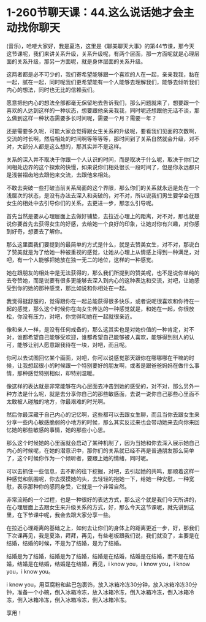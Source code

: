 # 1-260节聊天课：44.这么说话她才会主动找你聊天

(音乐)，哈喽大家好，我是夏洛，这里是《聊美聊天大事》的第44节课，那今天这节课呢，我们来讲关系升级，关系升级呢，有两个层面，那一方面呢就是心理层面的关系升级，那另一方面呢，就是身体层面的关系升级。

这两者都是必不可少的，我们寄希望能够跟一个喜欢的人在一起，亲亲我我，黏在一起，腻在一起，同时呢我们更希望能有一个人能够去理解我们，能够去倾听我们内心的想法，同时也无比的信赖我们。

愿意把他内心的想法全部都毫无保留地去告诉我们，那么问题就来了，想要跟一个喜欢的人达到这样的一种状态，想要跟他亲亲我我，同时呢还想跟他无话不谈，那么做到这样一种状态需要多长时间呢，需要一个月？需要一年？

还是需要多久呢，可能大家会觉得跟女生关系的升级呢，要看我们见面的次数啊，交流的时长啊，然后相处的时间啊等等等等，那时间到了关系自然就会升级，对不对，大部分人都是这么想的，那其实并不是这样。

关系的深入并不取决于你跟一个人认识的时间，而是取决于什么呢，取决于你们之间相处边界的这个探索的快慢，如果说你们相处很长一段时间了，但是你永远都只是浅尝褶齿地去跟他来交流，去跟他来相处。

不敢去突破一些打破当前关系局面的这个界限，那么你们的关系就永远是处在一个浅层次的状态，是没有办法去深入和突破的，对不对，所以说我们男生要学会在跟女生的相处中去引导你们的关系，去更进一步，那怎么引导呢。

首先当然是要从心理层面上去做好铺垫，去拉近心理上的距离，对不对，那也就是说你要首先去获得女生的好感，去给她一个良好的印象，让她对你有兴趣，对你感到好奇，想要去了解你。

那么这里面我们要提到的最简单的方式是什么，就是去赞美女生，对不对，那说白了赞美就是为了给她一种被重视的感觉，让她从心理上从情感上得到一种满足，对吧，有一个人能够把她放在独一无二的地位，这样的一种感觉。

她在跟朋友的相处中是无法获得的，那么我们所提到的赞美呢，也不是说你单纯的去夸赞她，而是说要有很多更能够去深入到内心的这种表达和交流，对吧，让她感受到你的她的那种感觉，那比如说和你相处在一起。

我觉得挺舒服的，觉得跟你在一起总能获得很多快乐，或者说呢很喜欢和你待在一起的感觉，那么这个时候你在向女生传达的一种感觉就是，和她在一起，你很放松，你没有压力，对吧，你觉得和她在一起就很亲近。

像和亲人一样，是没有任何戒备的，那么这其实也是对她价值的一种肯定，对不对，谁都希望自己能够受欢迎，谁都希望自己能够被人喜欢，能够得到别人的认可，能够让别人愿意跟我待在一块，对吧，而且呢。

你可以去试图回忆某个画面，对吧，你可以说感觉那天跟你在哪哪哪在干嘛的时候，让我想起很小的时候跟一个特别要好的朋友啊，或者是跟爸爸妈妈在做什么事情，那种感觉特别相似，却特别温暖。

像这样的表达就是非常能够在内心层面去冲击到她的感受的，对不对，那么另外一种方法是什么呢，就是去分享你自己的那些敏感面，去说一说你自己那些心里面不太敢被人碰触的地方，你最艰难的时光啊。

然后你最深藏于自己内心的记忆啊，这些都可以去跟女生聊，而且当你去跟女生来分享一些内心敏感脆弱的小地方的时候，那么其实反过来也会带动她来去向你来回忆她的那些敏感的事情，她的那些小心思。

那么这个时候她的心里面就会启动了某种机制了，因为当她和你去深入展示她自己内心的时候呢，在她的潜意识中，那你们的关系就已经不再是普通朋友那么简单了，这个时候你作为一个倾听者，要跟上她的情绪，同时呢。

可以去抓住一些信息，去不断的往下挖掘，对吧，去引起她的共鸣，那顺着这样一种感觉和氛围呢，你去摸摸她的头，去轻轻的抱她一下，给她一种安慰，一种宽慰，表示那种你的感同身受，它就是一个非常自然。

非常流畅的一个过程，也是一种很好的表达方式，那么这个就是我们今天所讲的，在心理层面上去跟女生来升级关系的方式，好，那么今天这节课呢，就先讲到这里，在下节课中呢，我会去跟大家分享一些。

在拉近心理距离的基础之上，如何去让你们的身体上的距离更近一步，好，那我们下次课再见，我是夏洛，拜拜，再见，有些老板跟我们说，我们就没了，主要是在结婚，结婚的时候，不是为了结婚，是为了结婚。

结婚是为了结婚，结婚是为了结婚，结婚是在结婚，结婚是在结婚，而不是在结婚，结婚是在结婚，结婚是在结婚，再见，i know you，i know you，i know you，i know you。

i know you，用豆腐粉和盐巴包裹饰，放入冰箱冷冻30分钟，放入冰箱冷冻30分钟，准备一个小碗，倒入冰箱冷冻，放入冰箱冷冻，倒入冰箱冷冻，倒入冰箱冷冻，倒入冰箱冷冻，倒入冰箱冷冻，倒入冰箱冷冻。

享用！